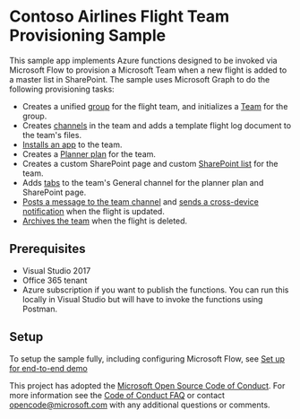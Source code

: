 # Contoso Airlines Flight Team Provisioning Sample

This sample app implements Azure functions designed to be invoked via Microsoft Flow to provision a Microsoft Team when a new flight is added to a master list in SharePoint. The sample uses Microsoft Graph to do the following provisioning tasks:

- Creates a unified [group](https://developer.microsoft.com/en-us/graph/docs/api-reference/beta/resources/groups-overview) for the flight team, and initializes a [Team](https://developer.microsoft.com/en-us/graph/docs/api-reference/beta/resources/teams_api_overview) for the group.
- Creates [channels](https://developer.microsoft.com/en-us/graph/docs/api-reference/beta/resources/channel) in the team and adds a template flight log document to the team's files.
- [Installs an app](https://developer.microsoft.com/en-us/graph/docs/api-reference/beta/resources/teamsapp) to the team.
- Creates a [Planner plan](https://developer.microsoft.com/en-us/graph/docs/api-reference/beta/resources/plannerplan) for the team.
- Creates a custom SharePoint page and custom [SharePoint list](https://developer.microsoft.com/en-us/graph/docs/api-reference/beta/resources/list) for the team.
- Adds [tabs](https://developer.microsoft.com/en-us/graph/docs/api-reference/beta/resources/teamstab) to the team's General channel for the planner plan and SharePoint page.
- [Posts a message to the team channel](https://developer.microsoft.com/en-us/graph/docs/api-reference/beta/resources/chatthread) and [sends a cross-device notification](https://developer.microsoft.com/en-us/graph/docs/api-reference/beta/resources/projectrome_notification) when the flight is updated.
- [Archives the team](https://developer.microsoft.com/en-us/graph/docs/api-reference/beta/api/team_archive) when the flight is deleted.

## Prerequisites

- Visual Studio 2017
- Office 365 tenant
- Azure subscription if you want to publish the functions. You can run this locally in Visual Studio but will have to invoke the functions using Postman.

## Setup

To setup the sample fully, including configuring Microsoft Flow, see [Set up for end-to-end demo](SETUP.md)

This project has adopted the [Microsoft Open Source Code of Conduct](https://opensource.microsoft.com/codeofconduct/).
For more information see the [Code of Conduct FAQ](https://opensource.microsoft.com/codeofconduct/faq/) or
contact [opencode@microsoft.com](mailto:opencode@microsoft.com) with any additional questions or comments.